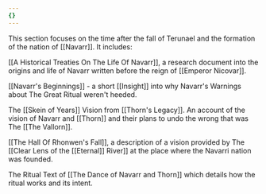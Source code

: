 ```yaml
---
{}
---
```


This section focuses on the time after the fall of Terunael and the formation of the nation of [[Navarr]]. It includes:

[[A Historical Treaties On The Life Of Navarr]], a research document into the origins and life of Navarr written before the reign of [[Emperor Nicovar]].

[[Navarr's Beginnings]] - a short [[Insight]] into why Navarr's Warnings about The Great Ritual weren't heeded.

The [[Skein of Years]] Vision from [[Thorn's Legacy]]. An account of the vision of Navarr and [[Thorn]] and their plans to undo the wrong that was The [[The Vallorn]].

[[The Hall Of Rhonwen's Fall]], a description of a vision provided by The [[Clear Lens of the [[Eternal]] River]] at the place where the Navarri nation was founded.

The Ritual Text of [[The Dance of Navarr and Thorn]] which details how the ritual works and its intent.